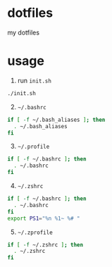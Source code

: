 dotfiles
========

my dotfiles

# usage

1. run `init.sh`

  ```sh
  ./init.sh
  ```

2. `~/.bashrc`

  ```sh
  if [ -f ~/.bash_aliases ]; then
    . ~/.bash_aliases
  fi
  ```

3. `~/.profile`
  ```sh
  if [ -f ~/.bashrc ]; then
    . ~/.bashrc
  fi
  ```

4. `~/.zshrc`
  ```sh
  if [ -f ~/.bashrc ]; then
    . ~/.bashrc
  fi
  export PS1="%n %1~ %# "
  ```

5. `~/.zprofile`
  ```sh
  if [ -f ~/.zshrc ]; then
    . ~/.zshrc
  fi
  ```
